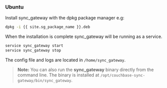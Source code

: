 ### Ubuntu

Install sync_gateway with the dpkg package manager e.g:

```bash
dpkg -i {{ site.sg_package_name }}.deb
```

When the installation is complete sync_gateway will be running as a service.

```bash
service sync_gateway start
service sync_gateway stop
```

The config file and logs are located in `/home/sync_gateway`.

> **Note:** You can also run the **sync_gateway** binary directly from the command line. The binary is installed at `/opt/couchbase-sync-gateway/bin/sync_gateway`.